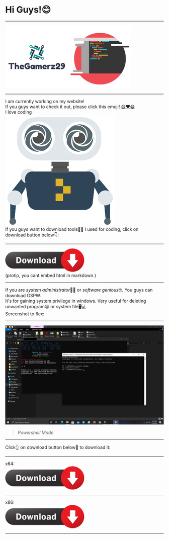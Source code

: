 # Hi Guys!😊

---

![logo](https://github.com/TheGamerz29/thegamerz29.github.io/raw/images/Logo.png)![code](https://github.com/TheGamerz29/thegamerz29.github.io/raw/images/CODE.png)

---

I am currently working on my website!<br>
If you guys want to check it out, please click this emoji! [😋❤😁](thegamerz29.github.io)<br>
I love coding<br>
![comp](https://github.com/TheGamerz29/thegamerz29.github.io/raw/images/Compiler.png)<br>
If you guys want to download tools🔧🔨 I used for coding, click on<br>
download button below👇:<br>

---

<a href="https://github.com/TheGamerz29/Compiler/releases/download/0.12/Compiler.zip" download="#comp">
  <img src="https://github.com/TheGamerz29/thegamerz29.github.io/raw/images/downloadbutton_30.png" alt="comp" width="251" height="74">
</a><br>
(protip, you cant embed html in markdown.)<br>

---

If you are *system administrator*👨‍🔬 or *software genious*🤓. You guys can download GSPW.<br>
It's for gaining system privilege in windows. Very useful for deleting unwanted program😫 or system file🖥💻.<br>
Screenshot to flex:<br>

---

![GSPWPOW](https://github.com/TheGamerz29/thegamerz29.github.io/raw/images/GSPWPOW.png)<br>
> *Powershell Mode*<br>

---

Click👆 on download button below🔻 to download it:<br>

---

x64:<br>
<a href="https://github.com/TheGamerz29/GSPW/releases/download/1.0.0.0/GSPWx64.exe" download="#GSPW">
  <img src="https://github.com/TheGamerz29/thegamerz29.github.io/raw/images/downloadbutton_30.png" alt="E.F.V.S.L.C" width="251" height="74">
</a><br>

---

x86:<br>
<a href="https://github.com/TheGamerz29/GSPW/releases/download/1.0.0.0/GSPWx86.exe" download="#GSPW">
  <img src="https://github.com/TheGamerz29/thegamerz29.github.io/raw/images/downloadbutton_30.png" alt="E.F.V.S.L.C" width="251" height="74">
</a><br>

---
